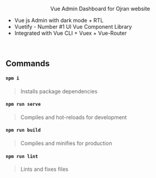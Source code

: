 <p align="center">Vue Admin Dashboard for Ojran website</p>

- Vue js Admin with dark mode + RTL 
- Vuetify - Number #1 UI Vue Component Library
- Integrated with Vue CLI + Vuex + Vue-Router

<br/>


## Commands
#### `npm i`
> Installs package dependencies

#### `npm run serve` 
> Compiles and hot-reloads for development

#### `npm run build`
> Compiles and minifies for production

#### `npm run lint`
> Lints and fixes files
